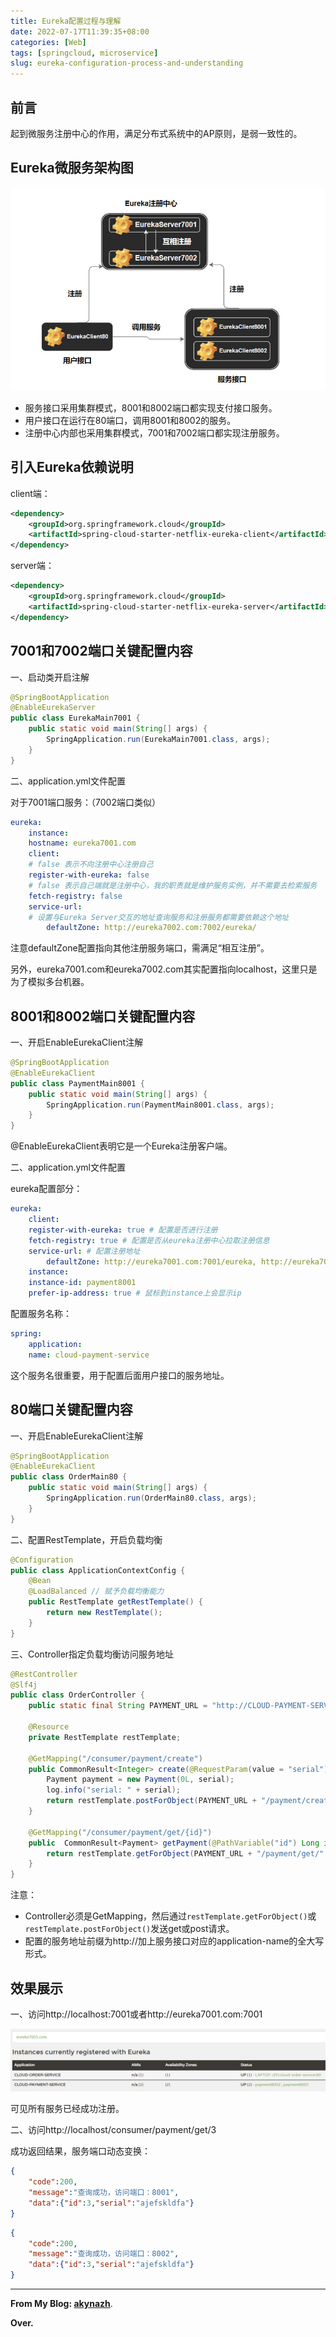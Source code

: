```yaml
---
title: Eureka配置过程与理解
date: 2022-07-17T11:39:35+08:00
categories: [Web]
tags: [springcloud, microservice]
slug: eureka-configuration-process-and-understanding
---
```


## 前言

起到微服务注册中心的作用，满足分布式系统中的AP原则，是弱一致性的。

## Eureka微服务架构图

![eureka1](image/eureka1.png)

- 服务接口采用集群模式，8001和8002端口都实现支付接口服务。
- 用户接口在运行在80端口，调用8001和8002的服务。
- 注册中心内部也采用集群模式，7001和7002端口都实现注册服务。

## 引入Eureka依赖说明

client端：

```xml
<dependency>
    <groupId>org.springframework.cloud</groupId>
    <artifactId>spring-cloud-starter-netflix-eureka-client</artifactId>
</dependency>
```

server端：

```xml
<dependency>
    <groupId>org.springframework.cloud</groupId>
    <artifactId>spring-cloud-starter-netflix-eureka-server</artifactId>
</dependency>
```

## 7001和7002端口关键配置内容

一、启动类开启注解

```java
@SpringBootApplication
@EnableEurekaServer
public class EurekaMain7001 {
    public static void main(String[] args) {
        SpringApplication.run(EurekaMain7001.class, args);
    }
}
```

二、application.yml文件配置

对于7001端口服务：（7002端口类似）

```yml
eureka:
    instance:
    hostname: eureka7001.com
    client:
    # false 表示不向注册中心注册自己
    register-with-eureka: false
    # false 表示自己端就是注册中心，我的职责就是维护服务实例，并不需要去检索服务
    fetch-registry: false
    service-url:
    # 设置与Eureka Server交互的地址查询服务和注册服务都需要依赖这个地址
        defaultZone: http://eureka7002.com:7002/eureka/
```

注意defaultZone配置指向其他注册服务端口，需满足“相互注册”。

另外，eureka7001.com和eureka7002.com其实配置指向localhost，这里只是为了模拟多台机器。



## 8001和8002端口关键配置内容

一、开启EnableEurekaClient注解

```java
@SpringBootApplication
@EnableEurekaClient
public class PaymentMain8001 {
    public static void main(String[] args) {
        SpringApplication.run(PaymentMain8001.class, args);
    }
}
```

@EnableEurekaClient表明它是一个Eureka注册客户端。

二、application.yml文件配置

eureka配置部分：

```yml
eureka:
    client:
    register-with-eureka: true # 配置是否进行注册
    fetch-registry: true # 配置是否从eureka注册中心拉取注册信息
    service-url: # 配置注册地址
        defaultZone: http://eureka7001.com:7001/eureka, http://eureka7002.com:7002/eureka
    instance:
    instance-id: payment8001
    prefer-ip-address: true # 鼠标到instance上会显示ip
```

配置服务名称：

```yml
spring:
    application:
    name: cloud-payment-service
```

这个服务名很重要，用于配置后面用户接口的服务地址。

## 80端口关键配置内容

一、开启EnableEurekaClient注解

```java
@SpringBootApplication
@EnableEurekaClient
public class OrderMain80 {
    public static void main(String[] args) {
        SpringApplication.run(OrderMain80.class, args);
    }
}
```

二、配置RestTemplate，开启负载均衡

```java
@Configuration
public class ApplicationContextConfig {
    @Bean
    @LoadBalanced // 赋予负载均衡能力
    public RestTemplate getRestTemplate() {
        return new RestTemplate();
    }
}
```

三、Controller指定负载均衡访问服务地址

```java
@RestController
@Slf4j
public class OrderController {
    public static final String PAYMENT_URL = "http://CLOUD-PAYMENT-SERVICE";

    @Resource
    private RestTemplate restTemplate;

    @GetMapping("/consumer/payment/create")
    public CommonResult<Integer> create(@RequestParam(value = "serial") String serial) {
        Payment payment = new Payment(0L, serial);
        log.info("serial: " + serial);
        return restTemplate.postForObject(PAYMENT_URL + "/payment/create", payment, CommonResult.class);
    }

    @GetMapping("/consumer/payment/get/{id}")
    public  CommonResult<Payment> getPayment(@PathVariable("id") Long id) {
        return restTemplate.getForObject(PAYMENT_URL + "/payment/get/" + id, CommonResult.class);
    }
}
```

注意：

- Controller必须是GetMapping，然后通过`restTemplate.getForObject()`或`restTemplate.postForObject()`发送get或post请求。
- 配置的服务地址前缀为http://加上服务接口对应的application-name的全大写形式。

## 效果展示

一、访问http://localhost:7001或者http://eureka7001.com:7001

![eureka2](image/eureka2.png)

可见所有服务已经成功注册。

二、访问http://localhost/consumer/payment/get/3

成功返回结果，服务端口动态变换：

```json
{
    "code":200,
    "message":"查询成功，访问端口：8001",
    "data":{"id":3,"serial":"ajefskldfa"}
}
```

```json
{
    "code":200,
    "message":"查询成功，访问端口：8002",
    "data":{"id":3,"serial":"ajefskldfa"}
}
```

---

**From My Blog: [akynazh](https://akynazh.site)**.

**Over.**